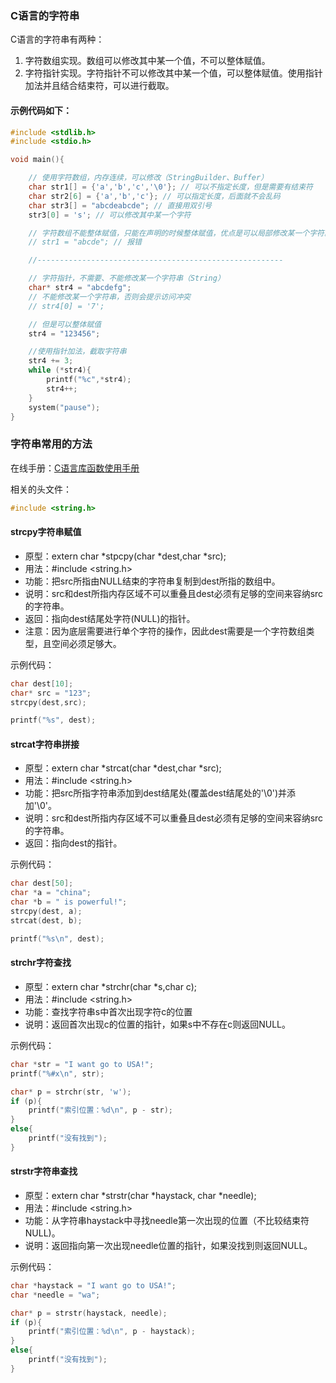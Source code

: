 ### C语言的字符串

C语言的字符串有两种：

1. 字符数组实现。数组可以修改其中某一个值，不可以整体赋值。
2. 字符指针实现。字符指针不可以修改其中某一个值，可以整体赋值。使用指针加法并且结合结束符，可以进行截取。

#### 示例代码如下：

```c
#include <stdlib.h>
#include <stdio.h>

void main(){

    // 使用字符数组，内存连续，可以修改（StringBuilder、Buffer）
    char str1[] = {'a','b','c','\0'}; // 可以不指定长度，但是需要有结束符
    char str2[6] = {'a','b','c'}; // 可以指定长度，后面就不会乱码
    char str3[] = "abcdeabcde"; // 直接用双引号
    str3[0] = 's'; // 可以修改其中某一个字符

    // 字符数组不能整体赋值，只能在声明的时候整体赋值，优点是可以局部修改某一个字符。需要重新整体赋值的话，需要使用strcpy
    // str1 = "abcde"; // 报错

    //-------------------------------------------------------

    // 字符指针，不需要、不能修改某一个字符串（String）
    char* str4 = "abcdefg";
    // 不能修改某一个字符串，否则会提示访问冲突
    // str4[0] = '7';

    // 但是可以整体赋值
    str4 = "123456";

    //使用指针加法，截取字符串
    str4 += 3;
    while (*str4){
        printf("%c",*str4);
        str4++;
    }
    system("pause");
}
```

### 字符串常用的方法

在线手册：[C语言库函数使用手册](https://www.runoob.com/cprogramming/c-strings.html)

相关的头文件：

```c
#include <string.h>
```

#### strcpy字符串赋值

* 原型：extern char *stpcpy(char *dest,char *src);
* 用法：#include <string.h>
* 功能：把src所指由NULL结束的字符串复制到dest所指的数组中。
* 说明：src和dest所指内存区域不可以重叠且dest必须有足够的空间来容纳src的字符串。
* 返回：指向dest结尾处字符(NULL)的指针。
* 注意：因为底层需要进行单个字符的操作，因此dest需要是一个字符数组类型，且空间必须足够大。

示例代码：

```c
char dest[10];
char* src = "123";
strcpy(dest,src);

printf("%s", dest);
```

#### strcat字符串拼接

* 原型：extern char *strcat(char *dest,char *src);
* 用法：#include <string.h>
* 功能：把src所指字符串添加到dest结尾处(覆盖dest结尾处的'\0')并添加'\0'。
* 说明：src和dest所指内存区域不可以重叠且dest必须有足够的空间来容纳src的字符串。
* 返回：指向dest的指针。

示例代码：

```c
char dest[50];	
char *a = "china";
char *b = " is powerful!";
strcpy(dest, a);
strcat(dest, b);

printf("%s\n", dest);
```


#### strchr字符查找

* 原型：extern char *strchr(char *s,char c);
* 用法：#include <string.h>
* 功能：查找字符串s中首次出现字符c的位置
* 说明：返回首次出现c的位置的指针，如果s中不存在c则返回NULL。

示例代码：

```c
char *str = "I want go to USA!";
printf("%#x\n", str);

char* p = strchr(str, 'w');
if (p){
    printf("索引位置：%d\n", p - str);
}
else{
    printf("没有找到");
}
```

#### strstr字符串查找

* 原型：extern char *strstr(char *haystack, char *needle);
* 用法：#include <string.h>
* 功能：从字符串haystack中寻找needle第一次出现的位置（不比较结束符NULL)。
* 说明：返回指向第一次出现needle位置的指针，如果没找到则返回NULL。

示例代码：

```c
char *haystack = "I want go to USA!";
char *needle = "wa";

char* p = strstr(haystack, needle);
if (p){
    printf("索引位置：%d\n", p - haystack);
}
else{
    printf("没有找到");
}
```